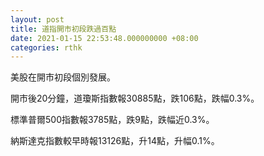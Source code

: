 ```yaml
---
layout: post
title: 道指開市初段跌過百點
date: 2021-01-15 22:53:48.000000000 +08:00
categories: rthk
---
```


美股在開市初段個別發展。

開市後20分鐘，道瓊斯指數報30885點，跌106點，跌幅0.3%。

標準普爾500指數報3785點，跌9點，跌幅近0.3%。

納斯達克指數較早時報13126點，升14點，升幅0.1%。
